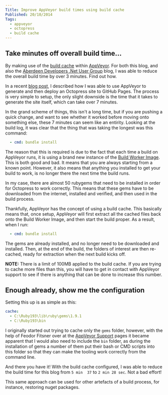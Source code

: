 ```yaml
---
Title: Improve AppVeyor build times using build cache
Published: 20/10/2014
Tags:
  - appveyor
  - octopress
  - build cache
---
```


## Take minutes off overall build time...

By making use of the [build cache](http://www.appveyor.com/docs/build-cache) within [AppVeyor](http://www.appveyor.com/).  For both this blog, and also the [Aberdeen Developers .Net User Group](http://www.aberdeendevelopers.co.uk/) blog, I was able to reduce the overall build time by over 3 minutes.  Find out how.

In a recent [blog post](http://www.gep13.co.uk/blog/setup-appveyor-to-deploy-octopress-site-to-github-pages), I described how I was able to use AppVeyor to generate and then deploy an Octopress site to GitHub Pages.  The process is very simple to setup, the only slight downside is the time that it takes to generate the site itself, which can take over 7 minutes.

In the grand scheme of things, this isn't a long time, but if you are pushing a quick change, and want to see whether it worked before moving onto something else, these 7 minutes can seem like an entirity.  Looking at the build log, it was clear that the thing that was taking the longest was this command:

```yaml
  - cmd: bundle install
```

The reason that this is required is due to the fact that each time a build on AppVeyor runs, it is using a brand new instance of the [Build Worker Image](http://www.appveyor.com/docs/installed-software).  This is both good and bad.  It means that you are always starting from a known point.  However, it also means that anything you installed to get your build to work, is no longer there the next time the build runs.

In my case, there are almost 50 rubygems that need to be installed in order for Octopress to work correctly.  This means that these gems have to be downloaded from the internet, installed and verified, and then used in the build process.

Thankfully, AppVeyor has the concept of using a build cache.  This basically means that, once setup, AppVeyor will first extract all the cached files back onto the Build Worker Image, and then start the build proper.  As a result, when I run:

```yaml
  - cmd: bundle install
```

The gems are already installed, and no longer need to be downloaded and installed.  Then, at the end of the build, the folders of interest are then re-cached, ready for extraction when the next build kicks off.

**NOTE:** There is a limit of 100MB applied to the build cache.  If you are trying to cache more files than this, you will have to get in contact with AppVeyor support to see if there is anything that can be done to increase this number.

## Enough already, show me the configuration

Setting this up is as simple as this:

```yaml
cache:
  - C:\Ruby193\lib\ruby\gems\1.9.1
  - C:\Ruby193\bin
```

I originally started out trying to cache only the ```gems``` folder, however, with the help of Feodor Fitsner over at the [AppVeyor Support](http://help.appveyor.com/discussions/questions/585-what-setup-for-build-cache-is-require-for-bundle-install) pages it became apparent that I would also need to include the ```bin``` folder, as during the installation of gems a number of them put their bash or CMD scripts into this folder so that they can make the tooling work correctly from the command line.

And there you have it!  With the build cache configured, I was able to reduce the build time for this blog from ```5 min  37``` to ```2 min 28 sec```.  Not a bad effort!

This same approach can be used for other artefacts of a build process, for instance, restoring nuget packages.
